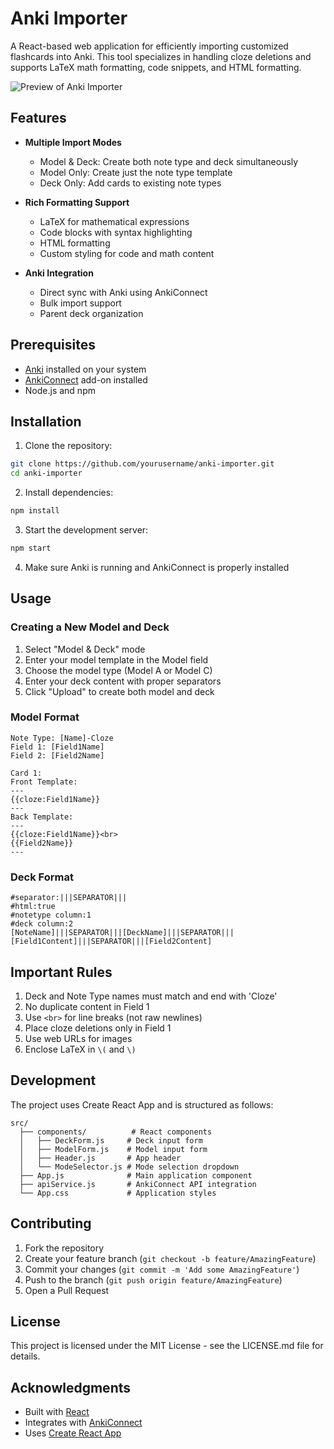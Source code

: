 # Anki Importer

A React-based web application for efficiently importing customized flashcards into Anki. This tool specializes in handling cloze deletions and supports LaTeX math formatting, code snippets, and HTML formatting.

![Preview of Anki Importer](https://placeholder-for-screenshot.png)

## Features

- **Multiple Import Modes**
  - Model & Deck: Create both note type and deck simultaneously
  - Model Only: Create just the note type template
  - Deck Only: Add cards to existing note types

- **Rich Formatting Support**
  - LaTeX for mathematical expressions
  - Code blocks with syntax highlighting
  - HTML formatting
  - Custom styling for code and math content

- **Anki Integration**
  - Direct sync with Anki using AnkiConnect
  - Bulk import support
  - Parent deck organization

## Prerequisites

- [Anki](https://apps.ankiweb.net/) installed on your system
- [AnkiConnect](https://ankiweb.net/shared/info/2055492159) add-on installed
- Node.js and npm

## Installation

1. Clone the repository:
```bash
git clone https://github.com/yourusername/anki-importer.git
cd anki-importer
```

2. Install dependencies:
```bash
npm install
```

3. Start the development server:
```bash
npm start
```

4. Make sure Anki is running and AnkiConnect is properly installed

## Usage

### Creating a New Model and Deck

1. Select "Model & Deck" mode
2. Enter your model template in the Model field
3. Choose the model type (Model A or Model C)
4. Enter your deck content with proper separators
5. Click "Upload" to create both model and deck

### Model Format
```
Note Type: [Name]-Cloze
Field 1: [Field1Name]
Field 2: [Field2Name]

Card 1:
Front Template:
---
{{cloze:Field1Name}}
---
Back Template:
---
{{cloze:Field1Name}}<br>
{{Field2Name}}
---
```

### Deck Format
```
#separator:|||SEPARATOR|||
#html:true
#notetype column:1
#deck column:2
[NoteName]|||SEPARATOR|||[DeckName]|||SEPARATOR|||[Field1Content]|||SEPARATOR|||[Field2Content]
```

## Important Rules

1. Deck and Note Type names must match and end with 'Cloze'
2. No duplicate content in Field 1
3. Use `<br>` for line breaks (not raw newlines)
4. Place cloze deletions only in Field 1
5. Use web URLs for images
6. Enclose LaTeX in `\(` and `\)`

## Development

The project uses Create React App and is structured as follows:

```
src/
  ├── components/          # React components
  │   ├── DeckForm.js     # Deck input form
  │   ├── ModelForm.js    # Model input form
  │   ├── Header.js       # App header
  │   └── ModeSelector.js # Mode selection dropdown
  ├── App.js              # Main application component
  ├── apiService.js       # AnkiConnect API integration
  └── App.css             # Application styles
```

## Contributing

1. Fork the repository
2. Create your feature branch (`git checkout -b feature/AmazingFeature`)
3. Commit your changes (`git commit -m 'Add some AmazingFeature'`)
4. Push to the branch (`git push origin feature/AmazingFeature`)
5. Open a Pull Request

## License

This project is licensed under the MIT License - see the LICENSE.md file for details.

## Acknowledgments

- Built with [React](https://reactjs.org/)
- Integrates with [AnkiConnect](https://foosoft.net/projects/anki-connect/)
- Uses [Create React App](https://create-react-app.dev/)
